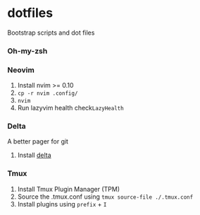 # dotfiles
Bootstrap scripts and dot files

### Oh-my-zsh

### Neovim
1. Install nvim >= 0.10
2. `cp -r nvim .config/`
3. `nvim` 
4. Run lazyvim health check`LazyHealth`

### Delta
A better pager for git
1. Install [delta](https://github.com/dandavison/delta)

### Tmux

1. Install Tmux Plugin Manager (TPM)
2. Source the .tmux.conf using `tmux source-file ./.tmux.conf`
3. Install plugins using `prefix` + `I`
